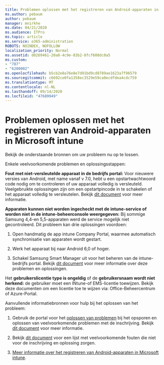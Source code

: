 ```yaml
---
title: Problemen oplossen met het registreren van Android-apparaten in Microsoft intune
ms.author: pebaum
author: pebaum
manager: mnirkhe
ms.date: 04/21/2020
ms.audience: ITPro
ms.topic: article
ms.service: o365-administration
ROBOTS: NOINDEX, NOFOLLOW
localization_priority: Normal
ms.assetid: d0269461-20a8-4c9e-83b2-8fcf608dc0a5
ms.custom:
- "787"
- "6200002"
ms.openlocfilehash: b5cb2e8a76e8e7d91bd9cd8789ae1623a7f96579
ms.sourcegitcommit: c6692ce0fa1358ec3529e59ca0ecdfdea4cdc759
ms.translationtype: MT
ms.contentlocale: nl-NL
ms.lasthandoff: 09/14/2020
ms.locfileid: "47689949"
---
```

# <a name="troubleshoot-issues-with-enrolling-android-devices-in-microsoft-intune"></a>Problemen oplossen met het registreren van Android-apparaten in Microsoft intune

Bekijk de onderstaande bronnen om uw probleem nu op te lossen.
  
Enkele veelvoorkomende problemen en oplossingsstappen:
  
 **Fout met niet-versleutelde apparaat in de bedrijfs portal:** Voor nieuwere versies van Android, met name vanaf v 7.0, hebt u een opstartwachtwoord code nodig om te controleren of uw apparaat volledig is versleuteld. Veelgebruikte oplossingen zijn om een opstartpincode in te schakelen of het apparaat volledig te versleutelen. Bekijk [dit document](https://docs.microsoft.com/intune-user-help/your-device-appears-encrypted-but-cp-says-otherwise-android) voor meer informatie.
  
 **Apparaten kunnen niet worden ingecheckt met de intune-service of worden niet in de intune-beheerconsole weergegeven:** Bij sommige Samsung 4,4-en 5,5-apparaten werd de service mogelijk niet gecontroleerd. Dit probleem kan drie oplossingen voordoen:
  
1. Open handmatig de app intune Company Portal, waarmee automatisch synchronisatie van apparaten wordt gestart.

2. Werk het apparaat bij naar Android 6,0 of hoger.

3. Schakel Samsung Smart Manager uit voor het beheren van de intune-bedrijfs portal. Bekijk [dit document](https://docs.microsoft.com/intune-classic/troubleshoot/troubleshoot-device-enrollment-in-intune#devices-fail-to-check-in-with-the-intune-service-and-display-as-unhealthy-in-the-intune-admin-console) voor meer informatie over deze problemen en oplossingen.

 Het **gebruikerslicentie type is ongeldig** of de **gebruikersnaam wordt niet herkend:** de gebruiker moet een INtune-of EMS-licentie toewijzen. Bekijk deze documenten om een licentie toe te wijzen via: Office-Beheercentrum of Azure-Portal.
  
Aanvullende informatiebronnen voor hulp bij het oplossen van het probleem:
  
1. Gebruik de portal voor het [oplossen van problemen](https://devicemanagement.microsoft.com/#blade/Microsoft_Intune_DeviceSettings/TroubleshootBlade) bij het opsporen en oplossen van veelvoorkomende problemen met de inschrijving. Bekijk [dit document](https://docs.microsoft.com/intune/help-desk-operators) voor meer informatie.

2. Bekijk [dit document](https://docs.microsoft.com/intune-classic/Troubleshoot/troubleshoot-device-enrollment-in-intune) voor een lijst met veelvoorkomende fouten die niet voor de inschrijving en oplossing zorgen.

3. [Meer informatie over het registreren van Android-apparaten in Microsoft intune](https://docs.microsoft.com/intune/android-enroll).
